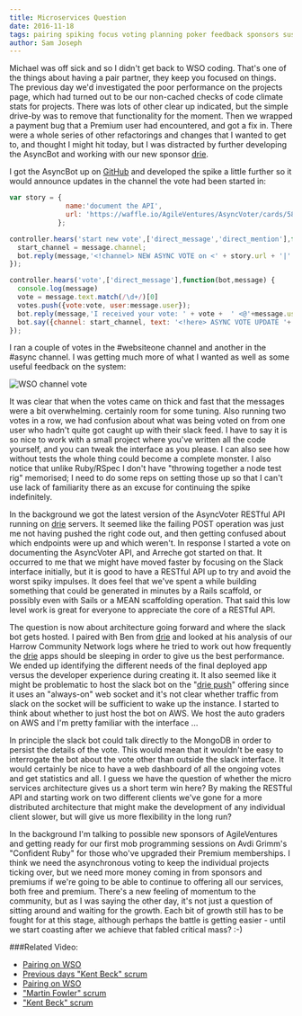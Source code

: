 ```yaml
---
title: Microservices Question
date: 2016-11-18
tags: pairing spiking focus voting planning poker feedback sponsors sustainability AWS drie hosting 
author: Sam Joseph
---
```


Michael was off sick and so I didn't get back to WSO coding.  That's one of the things about having a pair partner, they keep you focused on things.  The previous day we'd investigated the poor performance on the projects page, which had turned out to be our non-cached checks of code climate stats for projects.  There was lots of other clear up indicated, but the simple drive-by was to remove that functionality for the moment.  Then we wrapped a payment bug that a Premium user had encountered, and got a fix in.  There were a whole series of other refactorings and changes that I wanted to get to, and thought I might hit today, but I was distracted by further developing the AsyncBot and working with our new sponsor [drie](http://drie.co).

I got the AsyncBot up on [GitHub](https://github.com/AgileVentures/async_slack_bot) and developed the spike a little further so it would announce updates in the channel the vote had been started in:

```js
var story = {
              name:'document the API',
              url: 'https://waffle.io/AgileVentures/AsyncVoter/cards/582afb10c2d2ce320075f487'
            };

controller.hears('start new vote',['direct_message','direct_mention'],function(bot,message) {
  start_channel = message.channel;
  bot.reply(message,'<!channel> NEW ASYNC VOTE on <' + story.url + '|' + story.name + '> ' + instructions);
});

controller.hears('vote',['direct_message'],function(bot,message) {
  console.log(message)
  vote = message.text.match(/\d+/)[0]
  votes.push({vote:vote, user:message.user});
  bot.reply(message,'I received your vote: ' + vote +  ' <@'+message.user+'>');
  bot.say({channel: start_channel, text: '<!here> ASYNC VOTE UPDATE '+ vote_text()+ ' on <' + story.url + '|' + story.name + '> ' + instructions});
});
```

I ran a couple of votes in the #websiteone channel and another in the #async channel.  I was getting much more of what I wanted as well as some useful feedback on the system:

![WSO channel vote](https://www.dropbox.com/s/5v6ii9lrpox5pi5/Screenshot%202016-11-18%2009.25.31.png?dl=1)

It was clear that when the votes came on thick and fast that the messages were a bit overwhelming.  certainly room for some tuning.  Also running two votes in a row, we had confusion about what was being voted on from one user who hadn't quite got caught up with their slack feed.  I have to say it is so nice to work with a small project where you've written all the code yourself, and you can tweak the interface as you please.  I can also see how without tests the whole thing could become a complete monster.  I also notice that unlike Ruby/RSpec I don't have "throwing together a node test rig" memorised; I need to do some reps on setting those up so that I can't use lack of familiarity there as an excuse for continuing the spike indefinitely.

In the background we got the latest version of the AsyncVoter RESTful API running on [drie](http://drie.co) servers.  It seemed like the failing POST operation was just me not having pushed the right code out, and then getting confused about which endpoints were up and which weren't.  In response I started a vote on documenting the AsyncVoter API, and Arreche got started on that.  It occurred to me that we might have moved faster by focusing on the Slack interface initially, but it is good to have a RESTful API up to try and avoid the worst spiky impulses.  It does feel that we've spent a while building something that could be generated in minutes by a Rails scaffold, or possibly even with Sails or a MEAN scaffolding operation.  That said this low level work is great for everyone to appreciate the core of a RESTful API.

The question is now about architecture going forward and where the slack bot gets hosted.  I paired with Ben from [drie](http://drie.co) and looked at his analysis of our Harrow Community Network logs where he tried to work out how frequently the [drie](http://drie.co) apps should be sleeping in order to give us the best performance.  We ended up identifying the different needs of the final deployed app versus the developer experience during creating it.  It also seemed like it might be problematic to host the slack bot on the "[drie push](http://push.drie.co)" offering since it uses an "always-on" web socket and it's not clear whether traffic from slack on the socket will be sufficient to wake up the instance.  I started to think about whether to just host the bot on AWS.  We host the auto graders on AWS and I'm pretty familiar with the interface ...

In principle the slack bot could talk directly to the MongoDB in order to persist the details of the vote.  This would mean that it wouldn't be easy to interrogate the bot about the vote other than outside the slack interface.  It would certainly be nice to have a web dashboard of all the ongoing votes and get statistics and all.  I guess we have the question of whether the micro services architecture gives us a short term win here?  By making the RESTful API and starting work on two different clients we've gone for a more distributed architecture that might make the development of any individual client slower, but will give us more flexibility in the long run?

In the background I'm talking to possible new sponsors of AgileVentures and getting ready for our first mob programming sessions on Avdi Grimm's "Confident Ruby" for those who've upgraded their Premium memberships.   I think we need the asynchronous voting to keep the individual projects ticking over, but we need more money coming in from sponsors and premiums if we're going to be able to continue to offering all our services, both free and premium.  There's a new feeling of momentum to the community, but as I was saying the other day, it's not just a question of sitting around and waiting for the growth.  Each bit of growth still has to be fought for at this stage, although perhaps the battle is getting easier - until we start coasting after we achieve that fabled critical mass? :-)


###Related Video:

* [Pairing on WSO](https://www.youtube.com/watch?v=lCm8Ht7vvp8)
* [Previous days "Kent Beck" scrum](https://www.youtube.com/watch?v=_fogY2nGq2Q)
* [Pairing on WSO](https://www.youtube.com/watch?v=MW6JuYJSEQA)
* ["Martin Fowler" scrum](https://www.youtube.com/watch?v=soSqEHPT3tU)
* ["Kent Beck" scrum](https://www.youtube.com/watch?v=SoILIjeb02E)






